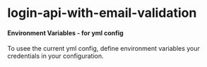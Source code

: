 # login-api-with-email-validation

#### Environment Variables - for yml config
<p>To usee the current yml config, define environment variables your credentials in your configuration.</p>
